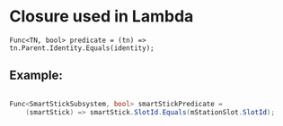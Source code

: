 Closure used in Lambda
====


`Func<TN, bool> predicate = (tn) => tn.Parent.Identity.Equals(identity);`

Example:
----

```csharp

Func<SmartStickSubsystem, bool> smartStickPredicate = 
    (smartStick) => smartStick.SlotId.Equals(mStationSlot.SlotId);
```
